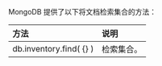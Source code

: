 MongoDB 提供了以下将文档检索集合的方法：

  方法                    |    说明
  :---------------------- |    :----
  db.inventory.find( {} ) |    检索集合。
